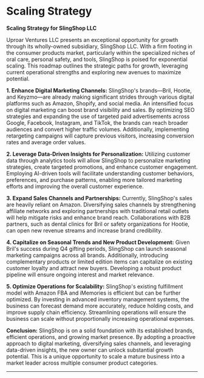 # Scaling Strategy

**Scaling Strategy for SlingShop LLC**

Uproar Ventures LLC presents an exceptional opportunity for growth through its wholly-owned subsidiary, SlingShop LLC. With a firm footing in the consumer products market, particularly within the specialized niches of oral care, personal safety, and tools, SlingShop is poised for exponential scaling. This roadmap outlines the strategic paths for growth, leveraging current operational strengths and exploring new avenues to maximize potential.

**1. Enhance Digital Marketing Channels:**
SlingShop's brands—Bril, Hootie, and Keyzmo—are already making significant strides through various digital platforms such as Amazon, Shopify, and social media. An intensified focus on digital marketing can boost brand visibility and sales. By optimizing SEO strategies and expanding the use of targeted paid advertisements across Google, Facebook, Instagram, and TikTok, the brands can reach broader audiences and convert higher traffic volumes. Additionally, implementing retargeting campaigns will capture previous visitors, increasing conversion rates and average order values.

**2. Leverage Data-Driven Insights for Personalization:**
Utilizing customer data through analytics tools will allow SlingShop to personalize marketing strategies, create targeted promotions, and enhance customer engagement. Employing AI-driven tools will facilitate understanding customer behaviors, preferences, and purchase patterns, enabling more tailored marketing efforts and improving the overall customer experience.

**3. Expand Sales Channels and Partnerships:**
Currently, SlingShop's sales are heavily reliant on Amazon. Diversifying sales channels by strengthening affiliate networks and exploring partnerships with traditional retail outlets will help mitigate risks and enhance brand reach. Collaborations with B2B partners, such as dental clinics for Bril or safety organizations for Hootie, can open new revenue streams and increase brand credibility.

**4. Capitalize on Seasonal Trends and New Product Development:**
Given Bril's success during Q4 gifting periods, SlingShop can launch seasonal marketing campaigns across all brands. Additionally, introducing complementary products or limited edition items can capitalize on existing customer loyalty and attract new buyers. Developing a robust product pipeline will ensure ongoing interest and market relevance.

**5. Optimize Operations for Scalability:**
SlingShop's existing fulfillment model with Amazon FBA and iMemories is efficient but can be further optimized. By investing in advanced inventory management systems, the business can forecast demand more accurately, reduce holding costs, and improve supply chain efficiency. Streamlining operations will ensure the business can scale without proportionally increasing operational expenses.

**Conclusion:**
SlingShop is on a solid foundation with its established brands, efficient operations, and growing market presence. By adopting a proactive approach to digital marketing, diversifying sales channels, and leveraging data-driven insights, the new owner can unlock substantial growth potential. This is a unique opportunity to scale a mature business into a market leader across multiple consumer product categories.

---